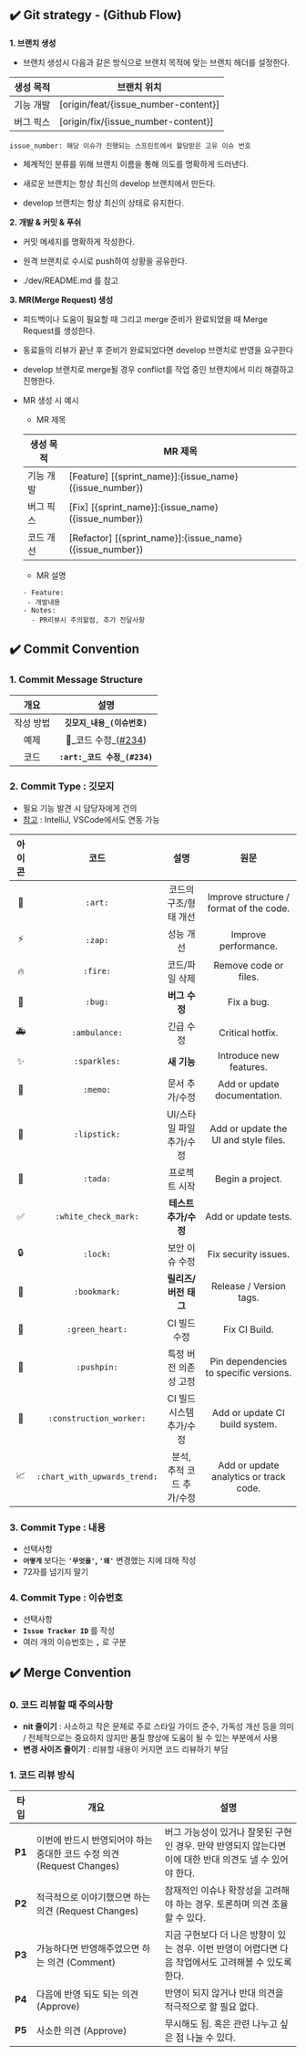 ## ✔️ Git strategy - (Github Flow)

**1. 브랜치 생성**

- 브랜치 생성시 다음과 같은 방식으로 브랜치 목적에 맞는 브랜치 헤더를 설정한다.

| 생성 목적 | 브랜치 위치                  |
| --------- | ---------------------------- |
| 기능 개발 | [origin/feat/{issue_number-content}] |
| 버그 픽스 | [origin/fix/{issue_number-content}]  |

```
issue_number: 해당 이슈가 진행되는 스프린트에서 할당받은 고유 이슈 번호
```

- 체계적인 분류를 위해 브랜치 이름을 통해 의도를 명확하게 드러낸다.

- 새로운 브랜치는 항상 최신의 develop 브랜치에서 만든다.

- develop 브랜치는 항상 최신의 상태로 유지한다.

**2. 개발 & 커밋 & 푸쉬**

- 커밋 메세지를 명확하게 작성한다.

- 원격 브랜치로 수시로 push하여 상황을 공유한다.

- ./dev/README.md 를 참고

**3. MR(Merge Request) 생성**

- 피드백이나 도움이 필요할 때 그리고 merge 준비가 완료되었을 때 Merge Request를 생성한다.

- 동료들의 리뷰가 끝난 후 준비가 완료되었다면 develop 브랜치로 반영을 요구한다

- develop 브랜치로 merge될 경우 conflict를 작업 중인 브랜치에서 미리 해결하고 진행한다.

- MR 생성 시 예시

  - MR 제목

  | 생성 목적 | MR 제목                                 |
  | --------- | --------------------------------------- |
  | 기능 개발 | [Feature] [{sprint_name}]:{issue_name}({issue_number})  |
  | 버그 픽스 | [Fix] [{sprint_name}]:{issue_name}({issue_number})      |
  | 코드 개선 | [Refactor] [{sprint_name}]:{issue_name}({issue_number}) |

  - MR 설명

  ```
  - Feature:
   - 개발내용
  - Notes:
    - PR리뷰시 주의할점, 추가 전달사항
  ```



## ✔️ Commit Convention

### 1. Commit Message Structure

|   개요    |             설명             |
| :-------: | :--------------------------: |
| 작성 방법 | **`깃모지_내용_(이슈번호)`** |
|   예제    |  :art:\_코드 수정\_([#234]())  |
|   코드    | **`:art:_코드 수정_(#234)`** |

### 2. Commit Type : 깃모지

- 필요 기능 발견 시 담당자에게 건의
- [참고](https://gitmoji.dev/) : IntelliJ, VSCode에서도 연동 가능

| 아이콘 |             코드             |           설명            |                  원문                   |
| :----: | :--------------------------: | :-----------------------: | :-------------------------------------: |
|   🎨   |           `:art:`            |   코드의 구조/형태 개선   | Improve structure / format of the code. |
|  ⚡️   |           `:zap:`            |         성능 개선         |          Improve performance.           |
|   🔥   |           `:fire:`           |      코드/파일 삭제       |          Remove code or files.          |
|   🐛   |           `:bug:`            |       **버그 수정**       |               Fix a bug.                |
|   🚑   |        `:ambulance:`         |         긴급 수정         |            Critical hotfix.             |
|   ✨   |         `:sparkles:`         |        **새 기능**        |         Introduce new features.         |
|   📝   |           `:memo:`           |      문서 추가/수정       |      Add or update documentation.       |
|   💄   |         `:lipstick:`         | UI/스타일 파일 추가/수정  |  Add or update the UI and style files.  |
|   🎉   |           `:tada:`           |       프로젝트 시작       |            Begin a project.             |
|   ✅   |     `:white_check_mark:`     |   **테스트 추가/수정**    |          Add or update tests.           |
|   🔒   |           `:lock:`           |      보안 이슈 수정       |          Fix security issues.           |
|   🔖   |         `:bookmark:`         |   **릴리즈/버전 태그**    |         Release / Version tags.         |
|   💚   |       `:green_heart:`        |       CI 빌드 수정        |              Fix CI Build.              |
|   📌   |         `:pushpin:`          |   특정 버전 의존성 고정   | Pin dependencies to specific versions.  |
|   👷   |   `:construction_worker:`    | CI 빌드 시스템 추가/수정  |     Add or update CI build system.      |
|   📈   | `:chart_with_upwards_trend:` | 분석, 추적 코드 추가/수정 | Add or update analytics or track code.  |

### 3. Commit Type : 내용

- 선택사항
- **`어떻게`** 보다는 **`'무엇을'`, `'왜'`** 변경했는 지에 대해 작성
- 72자를 넘기지 말기

### 4. Commit Type : 이슈번호

- 선택사항
- **`Issue Tracker ID`** 를 작성
- 여러 개의 이슈번호는 **`,`** 로 구분

## ✔️ Merge Convention

### 0. 코드 리뷰할 때 주의사항

- **nit 줄이기** : 사소하고 작은 문제로 주로 스타일 가이드 준수, 가독성 개선 등을 의미 / 전체적으로는 중요하지 않지만 품질 향상에 도움이 될 수 있는 부분에서 사용
- **변경 사이즈 줄이기** : 리뷰할 내용이 커지면 코드 리뷰하기 부담

### 1. 코드 리뷰 방식

|  타입  | 개요                                                                  | 설명                                                                                                     |
| :----: | --------------------------------------------------------------------- | -------------------------------------------------------------------------------------------------------- |
| **P1** | 이번에 반드시 반영되어야 하는 중대한 코드 수정 의견 (Request Changes) | 버그 가능성이 있거나 잘못된 구현인 경우. 만약 반영되지 않는다면 이에 대한 반대 의견도 낼 수 있어야 한다. |
| **P2** | 적극적으로 이야기했으면 하는 의견 (Request Changes)                   | 잠재적인 이슈나 확장성을 고려해야 하는 경우. 토론하며 의견 조율할 수 있다.                               |
| **P3** | 가능하다면 반영해주었으면 하는 의견 (Comment)                         | 지금 구현보다 더 나은 방향이 있는 경우. 이번 반영이 어렵다면 다음 작업에서도 고려해볼 수 있도록 한다.    |
| **P4** | 다음에 반영 되도 되는 의견 (Approve)                                  | 반영이 되지 않거나 반대 의견을 적극적으로 할 필요 없다.                                                  |
| **P5** | 사소한 의견 (Approve)                                                 | 무시해도 됨. 혹은 관련 나누고 싶은 점 나눌 수 있다.                                                      |


